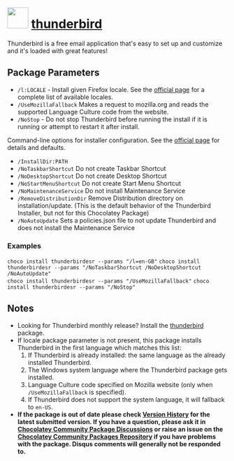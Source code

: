 # <img src="https://cdn.jsdelivr.net/gh/chocolatey-community/chocolatey-packages@edba4a5849ff756e767cba86641bea97ff5721fe/icons/thunderbird.png" width="48" height="48"/> [thunderbird](https://chocolatey.org/packages/thunderbird)

Thunderbird is a free email application that's easy to set up and customize and it's loaded with great features!

## Package Parameters

- `/l:LOCALE` - Install given Firefox locale. See the [official page](https://releases.mozilla.org/pub/thunderbird/releases/latest/README.txt) for a complete list of available locales.
- `/UseMozillaFallback` Makes a request to mozilla.org and reads the supported Language Culture code from the website.
- `/NoStop` - Do not stop Thunderbird before running the install if it is running or attempt to restart it after install.

Command-line options for installer configuration. See the [official page](https://firefox-source-docs.mozilla.org/browser/installer/windows/installer/FullConfig.html) for details and defaults.

- `/InstallDir:PATH`
- `/NoTaskbarShortcut` Do not create Taskbar Shortcut
- `/NoDesktopShortcut` Do not create Desktop Shortcut
- `/NoStartMenuShortcut` Do not create Start Menu Shortcut
- `/NoMaintenanceService` Do not install Maintenance Service
- `/RemoveDistributionDir` Remove Distribution directory on installation/update. (This is the default behavior of the Thunderbird Installer, but not for this Chocolatey Package)
- `/NoAutoUpdate` Sets a policies.json file to not update Thunderbird and does not install the Maintenance Service

### Examples

`choco install thunderbirdesr --params "/l=en-GB"`
`choco install thunderbirdesr --params "/NoTaskbarShortcut /NoDesktopShortcut /NoAutoUpdate"`    
`choco install thunderbirdesr --params "/UseMozillaFallback"`
`choco install thunderbirdesr --params "/NoStop"`

## Notes
- Looking for Thunderbird monthly release? Install the [thunderbird](/packages/thunderbird) package.
- If locale package parameter is not present, this package installs Thunderbird in the first language which matches this list:
  1. If Thunderbird is already installed: the same language as the already installed Thunderbird.
  1. The Windows system language where the Thunderbird package gets installed.
  1. Language Culture code specified on Mozilla website (only when `/UseMozillaFallback` is specified).
  1. If Thunderbird does not support the system language, it will fallback to `en-US`.
- **If the package is out of date please check [Version History](#versionhistory) for the latest submitted version. If you have a question, please ask it in [Chocolatey Community Package Discussions](https://github.com/chocolatey-community/chocolatey-packages/discussions) or raise an issue on the [Chocolatey Community Packages Repository](https://github.com/chocolatey-community/chocolatey-packages/issues) if you have problems with the package. Disqus comments will generally not be responded to.**
